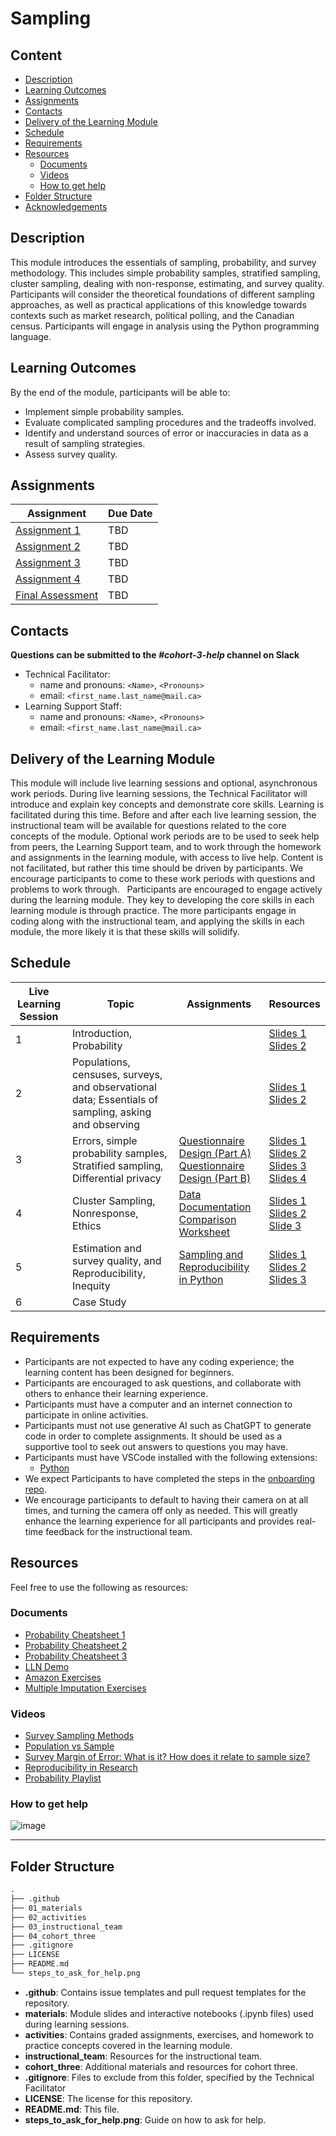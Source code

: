 # Sampling

## Content

- [Description](#description)
- [Learning Outcomes](#learning-outcomes)
- [Assignments](#assignments)
- [Contacts](#contacts)
- [Delivery of the Learning Module](#delivery-of-the-learning-module)
- [Schedule](#schedule)
- [Requirements](#requirements)
- [Resources](#resources)
   + [Documents](#documents)
   + [Videos](#videos)
   + [How to get help](#how-to-get-help)
- [Folder Structure](#folder-structure)
- [Acknowledgements](#acknowledgements)

## Description

This module introduces the essentials of sampling, probability, and survey methodology. This includes simple probability samples, stratified sampling, cluster sampling, dealing with non-response, estimating, and survey quality. Participants will consider the theoretical foundations of different sampling approaches, as well as practical applications of this knowledge towards contexts such as market research, political polling, and the Canadian census. Participants will engage in analysis using the Python programming language.

## Learning Outcomes
By the end of the module, participants will be able to:
* Implement simple probability samples.
* Evaluate complicated sampling procedures and the tradeoffs involved.
* Identify and understand sources of error or inaccuracies in data as a result of sampling strategies.
* Assess survey quality.

## Assignments

| Assignment       |  Due Date | 
|------------------|-----------|
| [Assignment 1](./02_assignments/a1_sampling_and_reproducibility.md) |  TBD       | 
| [Assignment 2](./02_assignments/a2_questionnaire_design_part_a.md) |   TBD      | 
| [Assignment 3](./02_assignments/a3_questionnaire_design_part_b.md) |TBD |
| [Assignment 4](./02_assignments/a4_data_documentation_comparison_worksheet.md) |  TBD  |
| [Final Assessment](./02_assignments/final_assessment.md) |   TBD      | 


## Contacts
**Questions can be submitted to the _#cohort-3-help_ channel on Slack**

* Technical Facilitator: 
  * name and pronouns: `<Name>`, `<Pronouns>` 
  * email: `<first_name.last_name@mail.ca>`
* Learning Support Staff: 
  * name and pronouns: `<Name>`, `<Pronouns>` 
  * email: `<first_name.last_name@mail.ca>`
  
## Delivery of the Learning Module
This module will include live learning sessions and optional, asynchronous work periods. During live learning sessions, the Technical Facilitator will introduce and explain key concepts and demonstrate core skills. Learning is facilitated during this time. Before and after each live learning session, the instructional team will be available for questions related to the core concepts of the module. Optional work periods are to be used to seek help from peers, the Learning Support team, and to work through the homework and assignments in the learning module, with access to live help. Content is not facilitated, but rather this time should be driven by participants. We encourage participants to come to these work periods with questions and problems to work through. 
 
Participants are encouraged to engage actively during the learning module. They key to developing the core skills in each learning module is through practice. The more participants engage in coding along with the instructional team, and applying the skills in each module, the more likely it is that these skills will solidify. 
 
## Schedule
| Live Learning Session | Topic                                                                                        | Assignments      | Resources  |
|--------|----------------------------------------------------------------------------------------------|------------------|------------|
| 1      | Introduction, Probability                                                                    |                  | [Slides 1](./01_materials/slides/00_introduction_slides.pdf) <br> [Slides 2](./01_materials/slides/01_probability_slides.pdf) |
| 2      | Populations, censuses, surveys, and observational data; Essentials of sampling, asking and observing  |  | [Slides 1](./01_materials/slides/02_populations_censuses_surveys_and_observational_data_slides.pdf) <br> [Slides 2](./01_materials/slides/03_essentials_of_sampling_asking_and_observing_slides.pdf)|
| 3      | Errors, simple probability samples, Stratified sampling, Differential privacy         | [Questionnaire Design (Part A)](./02_activities/assignments/questionnaire_design_part_a.md) <br> [Questionnaire Design (Part B)](./02_activities/assignments/questionnaire_design_part_b.md) | [Slides 1](./01_materials/slides/04_errors_slides.pdf) <br> [Slides 2](./01_materials/slides/05_simple_probability_samples_slides.pdf) <br> [Slides 3](./01_materials/slides/06_stratified_sampling_slides.pdf) <br> [Slides 4](./01_materials/slides/07_differential_privacy_slides.pdf) |
| 4      | Cluster Sampling, Nonresponse, Ethics | [Data Documentation Comparison Worksheet](./02_activities/assignments/data_documentation_comparison_worksheet.md) | [Slides 1](./01_materials/slides/08_cluster_sampling_slides.pdf) <br> [Slides 2](./01_materials/slides/09_nonresponse_slides.pdf) <br> [Slide 3](./01_materials/slides/10_ethics_slides.pdf) |
| 5      |  Estimation and survey quality, and Reproducibility, Inequity| [Sampling and Reproducibility in Python](./02_activities/assignments/sampling_and_reproducibility.md) | [Slides 1](./01_materials/slides/11_estimation_and_survey_quality_slides.pdf) <br> [Slides 2](./01_materials/slides/12_reproducibility_slides.pdf) <br> [Slides 3](./01_materials/slides/13_inequity_slides.pdf)|  
| 6      | Case Study  | | |

## Requirements
* Participants are not expected to have any coding experience; the learning content has been designed for beginners.
* Participants are encouraged to ask questions, and collaborate with others to enhance their learning experience.
* Participants must have a computer and an internet connection to participate in online activities.
* Participants must not use generative AI such as ChatGPT to generate code in order to complete assignments. It should be used as a supportive tool to seek out answers to questions you may have.
* Participants must have VSCode installed with the following extensions: 
    * [Python](https://marketplace.visualstudio.com/items?itemName=ms-python.python)
* We expect Participants to have completed the steps in the [onboarding repo](https://github.com/UofT-DSI/onboarding/).
* We encourage participants to default to having their camera on at all times, and turning the camera off only as needed. This will greatly enhance the learning experience for all participants and provides real-time feedback for the instructional team. 

## Resources
Feel free to use the following as resources:

### Documents
- [Probability Cheatsheet 1](./04_cohort_three/resources/probability_cheatsheet_1.pdf)
- [Probability Cheatsheet 2](./04_cohort_three/resources/probability_cheatsheet_2.pdf)
- [Probability Cheatsheet 3](./04_cohort_three/resources/probability_cheatsheet_3.png)
- [LLN Demo](./04_cohort_three/resources/5.1_probability_lln_demo.py)
- [Amazon Exercises](./04_cohort_three/resources/amazon_exercises.pdf)
- [Multiple Imputation Exercises](./04_cohort_three/resources/sampling_multiple_imputation_exerises.py)

### Videos
- [Survey Sampling Methods](https://www.youtube.com/watch?v=tuJnu8RAUuU)
- [Population vs Sample](https://www.youtube.com/watch?v=r-rFO_2NsgI)
- [Survey Margin of Error: What is it? How does it relate to sample size?](https://www.youtube.com/watch?v=nilZF1KmCg4)
- [Reproducibility in Research](https://www.youtube.com/watch?v=EvoVb_QLRK8)
- [Probability Playlist](https://www.youtube.com/playlist?list=PLC58778F28211FA19)



### How to get help
![image](./steps_to_ask_for_help.png)

<hr>

## Folder Structure

```markdown
.
├── .github
├── 01_materials
├── 02_activities
├── 03_instructional_team
├── 04_cohort_three
├── .gitignore
├── LICENSE
├── README.md
└── steps_to_ask_for_help.png
```

* **.github**: Contains issue templates and pull request templates for the repository.
* **materials**: Module slides and interactive notebooks (.ipynb files) used during learning sessions.
* **activities**: Contains graded assignments, exercises, and homework to practice concepts covered in the learning module.
* **instructional_team**: Resources for the instructional team.
* **cohort_three**: Additional materials and resources for cohort three.
* **.gitignore**: Files to exclude from this folder, specified by the Technical Facilitator
* **LICENSE**: The license for this repository.
* **README.md**: This file.
* **steps_to_ask_for_help.png**: Guide on how to ask for help.



